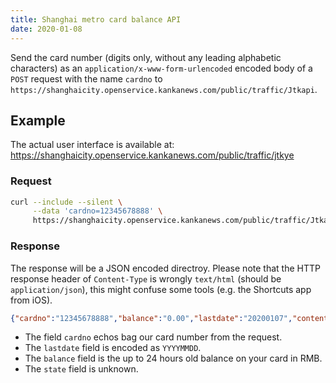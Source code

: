 ```yaml
---
title: Shanghai metro card balance API
date: 2020-01-08
---
```


Send the card number (digits only, without any leading alphabetic characters)
as an `application/x-www-form-urlencoded` encoded body of a `POST` request with
the name `cardno` to
`https://shanghaicity.openservice.kankanews.com/public/traffic/Jtkapi`.


## Example

The actual user interface is available at:
https://shanghaicity.openservice.kankanews.com/public/traffic/jtkye

### Request

```sh
curl --include --silent \
     --data 'cardno=12345678888' \
     https://shanghaicity.openservice.kankanews.com/public/traffic/Jtkapi
```

### Response

The response will be a JSON encoded directroy. Please note that the HTTP
response header of `Content-Type` is wrongly `text/html` (should be
`application/json`), this might confuse some tools (e.g. the Shortcuts app from
iOS).

```json
{"cardno":"12345678888","balance":"0.00","lastdate":"20200107","content":"由于数据传输到系统存在一定延时， 所查出的余额仅作参考。","state":"00"}
```

- The field `cardno` echos bag our card number from the request.
- The `lastdate` field is encoded as `YYYYMMDD`.
- The `balance` field is the up to 24 hours old balance on your card in RMB.
- The `state` field is unknown.

